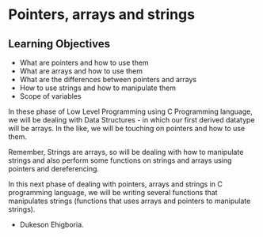 # Pointers, arrays and strings

## Learning Objectives

* What are pointers and how to use them
* What are arrays and how to use them
* What are the differences between pointers and arrays
* How to use strings and how to manipulate them
* Scope of variables

In these phase of Low Level Programming using C Programming language, we will be dealing with Data Structures - in which our first derived datatype will be arrays.
In the like, we will be touching on pointers and how to use them.

Remember, Strings are arrays, so will be dealing with how to manipulate strings and also perform some functions on strings and arrays using pointers and dereferencing.

In this next phase of dealing with pointers, arrays and strings in C programming language, we will be writing several functions that manipulates strings (functions that uses arrays and pointers to manipulate strings).


- Dukeson Ehigboria.
